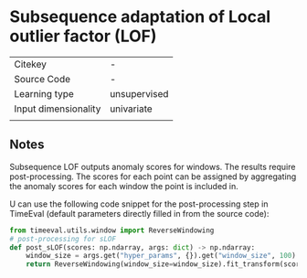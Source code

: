 # Subsequence adaptation of Local outlier factor (LOF)

|||
| :--- | :--- |
| Citekey | - |
| Source Code | - |
| Learning type | unsupervised |
| Input dimensionality | univariate |
|||

## Notes

Subsequence LOF outputs anomaly scores for windows.
The results require post-processing.
The scores for each point can be assigned by aggregating the anomaly scores for each window the point is included in.

U can use the following code snippet for the post-processing step in TimeEval (default parameters directly filled in from the source code):

<!--BEGIN:timeeval-post-->
```python
from timeeval.utils.window import ReverseWindowing
# post-processing for sLOF
def post_sLOF(scores: np.ndarray, args: dict) -> np.ndarray:
    window_size = args.get("hyper_params", {}).get("window_size", 100)
    return ReverseWindowing(window_size=window_size).fit_transform(scores)
```
<!--END:timeeval-post-->
